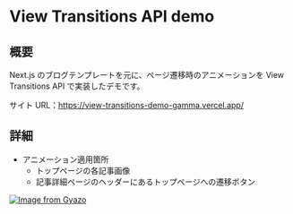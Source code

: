 # View Transitions API demo

## 概要

Next.js のブログテンプレートを元に、ページ遷移時のアニメーションを View Transitions API で実装したデモです。

サイト URL：https://view-transitions-demo-gamma.vercel.app/

## 詳細

- アニメーション適用箇所
  - トップページの各記事画像
  - 記事詳細ページのヘッダーにあるトップページへの遷移ボタン

[![Image from Gyazo](https://i.gyazo.com/b2f33991c95b804b6d601fbd037da39c.gif)](https://gyazo.com/b2f33991c95b804b6d601fbd037da39c)
